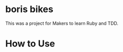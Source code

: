 # boris bikes #

This was a project for Makers to learn Ruby and TDD.

# How to Use #

```shell

```
